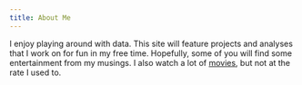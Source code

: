 ```yaml
---
title: About Me
---
```


I enjoy playing around with data. This site will feature projects and analyses that I work on for fun in my free time. Hopefully, some of you will find some entertainment from my musings. I also watch a lot of [movies](https://letterboxd.com/robhuang/), but not at the rate I used to. 
